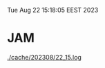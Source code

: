 Tue Aug 22 15:18:05 EEST 2023
# JAM
<a href='./cache/202308/22_15.log'>./cache/202308/22_15.log</a>
